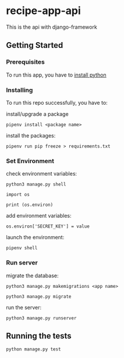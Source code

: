 # recipe-app-api

This is the api with django-framework

## Getting Started

### Prerequisites
To run this app, you have to [install python](https://realpython.com/installing-python/)

### Installing

To run this repo successfully, you have to:

install/upgrade a package

`pipenv install <package name>`

install the packages:

`pipenv run pip freeze > requirements.txt`

### Set Environment

check environment variables:

`python3 manage.py shell`

`import os`

`print (os.environ)`

add environment variables:

`os.environ['SECRET_KEY'] = value`

launch the environment:

`pipenv shell`

### Run server 

migrate the database:

`python3 manage.py makemigrations <app name>`

`python3 manage.py migrate `

run the server:

`python3 manage.py runserver`

## Running the tests

`python manage.py test`

